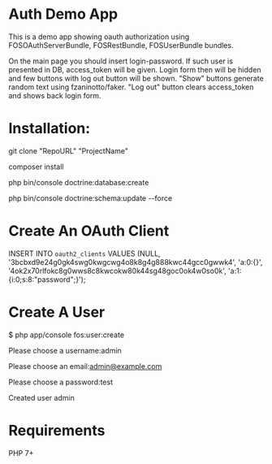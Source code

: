 # Auth Demo App

This is a demo app showing oauth authorization using FOSOAuthServerBundle, FOSRestBundle, FOSUserBundle bundles.

On the main page you should insert login-password. If such user is presented in DB, access_token will be given. 
Login form then will be hidden and few buttons with log out button will be shown. 
"Show" buttons generate random text using fzaninotto/faker. "Log out" button clears access_token and shows back login form.

# Installation:

git clone "RepoURL" "ProjectName"

composer install

php bin/console doctrine:database:create

php bin/console doctrine:schema:update --force

# Create An OAuth Client

INSERT INTO `oauth2_clients` VALUES (NULL, '3bcbxd9e24g0gk4swg0kwgcwg4o8k8g4g888kwc44gcc0gwwk4', 'a:0:{}', '4ok2x70rlfokc8g0wws8c8kwcokw80k44sg48goc0ok4w0so0k', 'a:1:{i:0;s:8:"password";}');

# Create A User

$ php app/console fos:user:create

Please choose a username:admin

Please choose an email:admin@example.com

Please choose a password:test

Created user admin

# Requirements

PHP 7+
